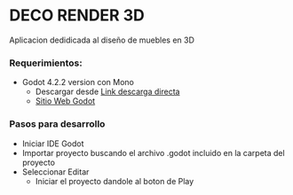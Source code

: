 # DECO RENDER 3D

Aplicacion dedidicada al diseño de muebles en 3D 

### Requerimientos:
- Godot 4.2.2 version con Mono
  - Descargar desde [Link descarga directa](https://github.com/godotengine/godot/releases/download/4.2.2-stable/Godot_v4.2.2-stable_mono_win64.zip)
  - [Sitio Web Godot](https://godotengine.org/)

### Pasos para desarrollo
- Iniciar IDE Godot
- Importar proyecto buscando el archivo .godot incluido en la carpeta del proyecto
- Seleccionar Editar
  - Iniciar el proyecto dandole al boton de Play
